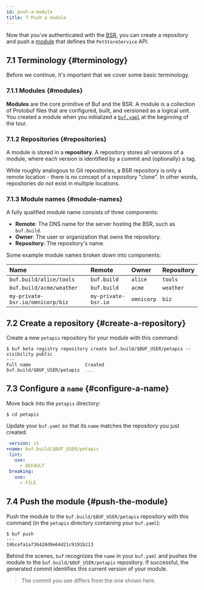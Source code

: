```yaml
---
id: push-a-module
title: 7 Push a module
---
```


Now that you've authenticated with the [BSR](../bsr/overview.md), you can create a
repository and push a [module](../bsr/overview.md#modules) that defines the
`PetStoreService` API.

## 7.1 Terminology {#terminology}

Before we continue, it's important that we cover some basic terminology.

### 7.1.1 Modules {#modules}

**Modules** are the core primitive of Buf and the BSR. A module is a collection of Protobuf
files that are configured, built, and versioned as a logical unit. You created a module when
you initialized a [`buf.yaml`](../configuration/v1/buf-yaml.md) at the beginning of the tour.

### 7.1.2 Repositories {#repositories}

A module is stored in a **repository**. A repository stores all versions of a module, where each
version is identified by a commit and (optionally) a tag.

While roughly analogous to Git repositories, a BSR repository is only a remote location - there is
no concept of a repository "clone". In other words, repositories do not exist in multiple locations.

### 7.1.3 Module names {#module-names}

A fully qualified module name consists of three components:

  - **Remote**: The DNS name for the server hosting the BSR, such as `buf.build`.
  - **Owner**: The user or organization that owns the repository.
  - **Repository**: The repository's name.

Some example module names broken down into components:

Name | Remote | Owner | Repository
:----|:-------|:------|:----------
`buf.build/alice/tools` | `buf.build` | `alice` | `tools`
`buf.build/acme/weather` | `buf.build` | `acme` | `weather`
`my-private-bsr.io/omnicorp/biz` | `my-private-bsr.io` | `omnicorp` | `biz`

## 7.2 Create a repository {#create-a-repository}

Create a new `petapis` repository for your module with this command:

```terminal
$ buf beta registry repository create buf.build/$BUF_USER/petapis --visibility public
---
Full name                    Created
buf.build/$BUF_USER/petapis  ...
```

## 7.3 Configure a `name` {#configure-a-name}

Move back into the `petapis` directory:

```terminal
$ cd petapis
```

Update your `buf.yaml` so that its `name` matches the repository you just created:

```yaml title="buf.yaml" {2}
 version: v1
+name: buf.build/$BUF_USER/petapis
 lint:
   use:
     - DEFAULT
 breaking:
   use:
     - FILE
```

## 7.4 Push the module {#push-the-module}

Push the module to the `buf.build/$BUF_USER/petapis` repository with this command (in the
`petapis` directory containing your `buf.yaml`):

```terminal
$ buf push
---
19bcefa1a736428d9e64d21c9191b213
```

Behind the scenes, `buf` recognizes the `name` in your `buf.yaml` and pushes the module to the `buf.build/$BUF_USER/petapis`
repository. If successful, the generated commit identifies this current version of your module.

> The commit you see differs from the one shown here.
